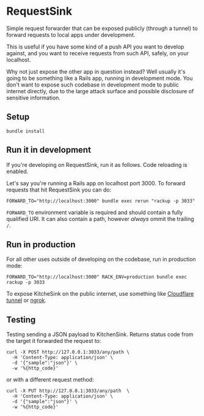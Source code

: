 # RequestSink

Simple request forwarder that can be exposed publicly (through a tunnel) to forward requests to local apps under development.

This is useful if you have some kind of a push API you want to develop against, and you want to receive requests from such API, safely, on your localhost.

Why not just expose the other app in question instead? Well usually it's going to be something like a Rails app, running in development mode. You don't want to expose such codebase in development mode to public internet directly, due to the large attack surface and possible disclosure of sensitive information.

## Setup

```shell
bundle install
```

## Run it in development

If you're developing on RequestSink, run it as follows. Code reloading is enabled.

Let's say you're running a Rails app on localhost port 3000. To forward requests that hit
RequestSink you can do:

```shell
FORWARD_TO="http://localhost:3000" bundle exec rerun "rackup -p 3033"
```

`FORWARD_TO` environment variable is required and should contain a fully qualified URI. It can also contain a path, however *always* ommit the trailing `/`.

## Run in production

For all other uses outside of developing on the codebase, run in production mode:

```shell
FORWARD_TO="http://localhost:3000" RACK_ENV=production bundle exec rackup -p 3033
```

To expose KitcheSink on the public internet, use something like [Cloudflare tunnel](https://www.cloudflare.com/en-gb/products/tunnel/) or [ngrok](https://ngrok.com).

## Testing

Testing sending a JSON payload to KitchenSink. Returns status code from the target
it forwarded the request to:

```shell
curl -X POST http://127.0.0.1:3033/any/path \
  -H 'Content-Type: application/json' \
  -d '{"sample":"json"}' \
  -w '%{http_code}'
```

or with a different request method:

```shell
curl -X PUT http://127.0.0.1:3033/any/path  \
  -H 'Content-Type: application/json' \
  -d '{"sample":"json"}' \
  -w '%{http_code}'
```
